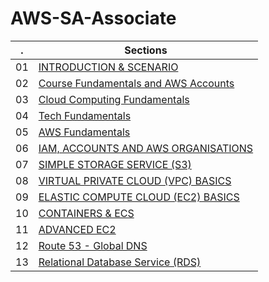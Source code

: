 # AWS-SA-Associate

. | Sections
---|---
01 | [INTRODUCTION & SCENARIO](docs/01%20INTRODUCTION%20%26%20SCENARIO.md)
02 | [Course Fundamentals and AWS Accounts](docs/02%20Course%20Fundamentals%20and%20AWS%20Accounts.md)
03 | [Cloud Computing Fundamentals](docs/03%20Cloud%20Computing%20Fundamentals.md)
04 | [Tech Fundamentals](docs/04%20Tech%20Fundamentals.md)
05 | [AWS Fundamentals](docs/05%20AWS%20Fundamentals.md)
06 | [IAM, ACCOUNTS AND AWS ORGANISATIONS](docs/06%20IAM%2C%20ACCOUNTS%20AND%20AWS%20ORGANISATIONS.md)
07 | [SIMPLE STORAGE SERVICE (S3)](docs/07%20SIMPLE%20STORAGE%20SERVICE%20(S3).md)
08 | [VIRTUAL PRIVATE CLOUD (VPC) BASICS](docs/08%20VIRTUAL%20PRIVATE%20CLOUD%20(VPC)%20BASICS.md)
09 | [ELASTIC COMPUTE CLOUD (EC2) BASICS](docs/09%20ELASTIC%20COMPUTE%20CLOUD%20(EC2)%20BASICS.md)
10 | [CONTAINERS & ECS](docs/10%20CONTAINERS%20%26%20ECS.md)
11 | [ADVANCED EC2](docs/11%20ADVANCED%20EC2.md)
12 | [Route 53 - Global DNS](docs/12%20Route%2053%20-%20Global%20DNS.md)
13 | [Relational Database Service (RDS)](docs/13%20Relational%20Database%20Service%20(RDS).md)
